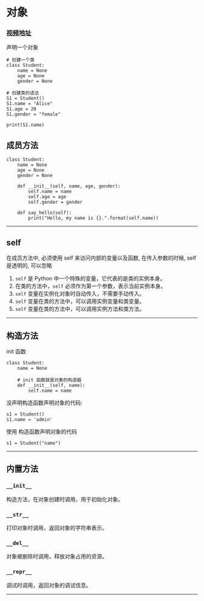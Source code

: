 # 对象

### [视频地址](https://www.bilibili.com/video/BV1qW4y1a7fU?spm_id_from=333.788.videopod.episodes&vd_source=b5c04f54b8a7ce0b4d5deef9989f7f9f&p=111)

声明一个对象

```pycon
# 创建一个类
class Student:
    name = None
    age = None
    gender = None

# 创建类的语法
S1 = Student()
S1.name = "Alice"
S1.age = 20
S1.gender = "female"

print(S1.name)
```

## 成员方法

```pycon
class Student:
    name = None
    age = None
    gender = None

    def __init__(self, name, age, gender):
        self.name = name
        self.age = age
        self.gender = gender

    def say_hello(self):
        print("Hello, my name is {}.".format(self.name))
```

---

## self

在成员方法中, 必须使用 self 来访问内部的变量以及函数, 在传入参数的时候, self是透明的, 可以忽略

1. `self` 是 Python 中一个特殊的变量，它代表的是类的实例本身。
2. 在类的方法中，`self` 必须作为第一个参数，表示当前实例本身。
3. `self` 变量在实例化对象时自动传入，不需要手动传入。
4. `self` 变量在类的方法中，可以调用实例变量和类变量。
5. `self` 变量在类的方法中，可以调用实例方法和类方法。

---

## 构造方法

init 函数

```pycon
class Student:
    name = None
    
    # init 函数就是对象的构造器
    def __init__(self, name):
        self.name = name
```

没声明构造函数声明对象的代码:

```pycon
s1 = Student()
s1.name = 'admin'
```

使用 构造函数声明对象的代码

```pycon
s1 = Student("name")
```

--- 

## 内置方法

### `__init__`

构造方法，在对象创建时调用，用于初始化对象。

### `__str__`

打印对象时调用，返回对象的字符串表示。

### `__del__`

对象被删除时调用，释放对象占用的资源。

### `__repr__`

调试时调用，返回对象的调试信息。

---
